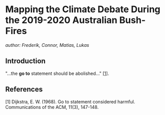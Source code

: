# Mapping the Climate Debate During the 2019-2020 Australian Bush-Fires
*author: Frederik, Connor, Matias, Lukas*

## Introduction

"...the **go to** statement should be abolished..." [[1]](#1).

## References
<a id="1">[1]</a> 
Dijkstra, E. W. (1968). 
Go to statement considered harmful. 
Communications of the ACM, 11(3), 147-148.

